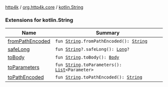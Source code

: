 [http4k](../../index.md) / [org.http4k.core](../index.md) / [kotlin.String](./index.md)

### Extensions for kotlin.String

| Name | Summary |
|---|---|
| [fromPathEncoded](from-path-encoded.md) | `fun `[`String`](https://kotlinlang.org/api/latest/jvm/stdlib/kotlin/-string/index.html)`.fromPathEncoded(): `[`String`](https://kotlinlang.org/api/latest/jvm/stdlib/kotlin/-string/index.html) |
| [safeLong](safe-long.md) | `fun `[`String`](https://kotlinlang.org/api/latest/jvm/stdlib/kotlin/-string/index.html)`?.safeLong(): `[`Long`](https://kotlinlang.org/api/latest/jvm/stdlib/kotlin/-long/index.html)`?` |
| [toBody](to-body.md) | `fun `[`String`](https://kotlinlang.org/api/latest/jvm/stdlib/kotlin/-string/index.html)`.toBody(): `[`Body`](../-body/index.md) |
| [toParameters](to-parameters.md) | `fun `[`String`](https://kotlinlang.org/api/latest/jvm/stdlib/kotlin/-string/index.html)`.toParameters(): `[`List`](https://kotlinlang.org/api/latest/jvm/stdlib/kotlin.collections/-list/index.html)`<Parameter>` |
| [toPathEncoded](to-path-encoded.md) | `fun `[`String`](https://kotlinlang.org/api/latest/jvm/stdlib/kotlin/-string/index.html)`.toPathEncoded(): `[`String`](https://kotlinlang.org/api/latest/jvm/stdlib/kotlin/-string/index.html) |
